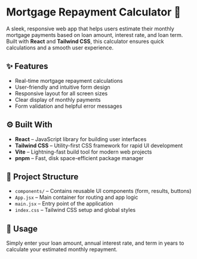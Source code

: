 # Mortgage Repayment Calculator 🏡

A sleek, responsive web app that helps users estimate their monthly mortgage payments based on loan amount, interest rate, and loan term. Built with **React** and **Tailwind CSS**, this calculator ensures quick calculations and a smooth user experience.

## ✨ Features

- Real-time mortgage repayment calculations
- User-friendly and intuitive form design
- Responsive layout for all screen sizes
- Clear display of monthly payments
- Form validation and helpful error messages

## ⚙️ Built With

- **React** – JavaScript library for building user interfaces
- **Tailwind CSS** – Utility-first CSS framework for rapid UI development
- **Vite** – Lightning-fast build tool for modern web projects
- **pnpm** – Fast, disk space-efficient package manager

## 📁 Project Structure

- `components/` – Contains reusable UI components (form, results, buttons)
- `App.jsx` – Main container for routing and app logic
- `main.jsx` – Entry point of the application
- `index.css` – Tailwind CSS setup and global styles

## 🚀 Usage

Simply enter your loan amount, annual interest rate, and term in years to calculate your estimated monthly repayment.

